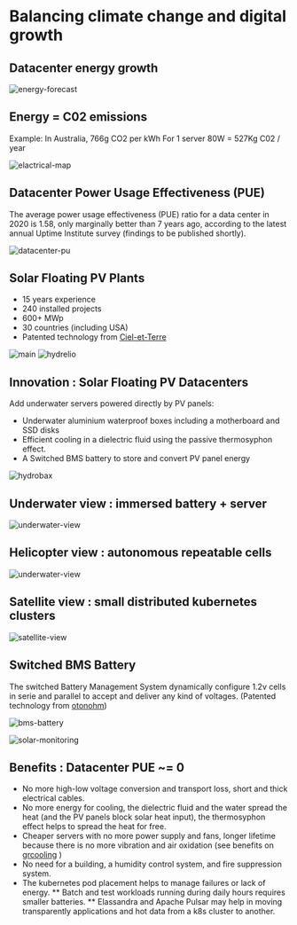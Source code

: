 # Balancing climate change and digital growth

## Datacenter energy growth

![energy-forecast](images/energy-forcast.png)

## Energy = C02 emissions

Example:  In Australia, 766g CO2 per kWh
For 1 server 80W =  527Kg C02 / year

![elactrical-map](images/electrical-map.png)

## Datacenter Power Usage Effectiveness (PUE)

The average power usage effectiveness (PUE) ratio for a data center in 2020 is 1.58, only marginally better than 7 years ago, according to the latest annual Uptime Institute survey (findings to be published shortly).

![datacenter-pu](images/datacenter-pu.png)

## Solar Floating PV Plants

* 15 years experience
* 240 installed projects
* 600+ MWp
* 30 countries (including USA)
* Patented technology from [Ciel-et-Terre](https://www.ciel-et-terre.net/)

![main](images/ciel-et-terre1.png)
![hydrelio](images/ciel-et-terre2.png)

## Innovation : Solar Floating PV Datacenters

Add underwater servers powered directly by PV panels:
* Underwater aluminium waterproof boxes including a motherboard and SSD disks
* Efficient cooling in a dielectric fluid using the passive thermosyphon effect.
* A Switched BMS battery to store and convert PV panel energy

![hydrobax](images/hydropbox.png)

## Underwater view : immersed battery + server

![underwater-view](images/underwater-view.png)

## Helicopter view : autonomous repeatable cells

![underwater-view](images/helicopter-view.png)

## Satellite view : small distributed kubernetes clusters

![satellite-view](images/satellite-view.png)

## Switched BMS Battery

The switched Battery Management System dynamically configure 1.2v cells in serie and parallel to accept and deliver any kind of voltages. (Patented technology from [otonohm](https://www.otonohm.com/our-technology))

![bms-battery](images/bms-battery.png)

![solar-monitoring](images/solar-monitoring.png)

## Benefits : Datacenter PUE ~= 0

* No more high-low voltage conversion and transport loss, short and thick electrical cables.
* No more energy for cooling, the dielectric fluid and the water spread the heat (and the PV panels block solar heat input), the thermosyphon effect helps to spread the heat for free.
* Cheaper servers with no more power supply and fans, longer lifetime because there is no more vibration and air oxidation (see benefits on [grcooling](https://www.grcooling.com/electrosafe-dielectric-liquid-coolant/) )
* No need for a building, a humidity control system, and fire suppression system.
* The kubernetes pod placement helps to manage failures or lack of energy. 
** Batch and test workloads running during daily hours requires smaller batteries.
** Elassandra and Apache Pulsar may help in moving transparently applications and hot data from a k8s cluster to another.




